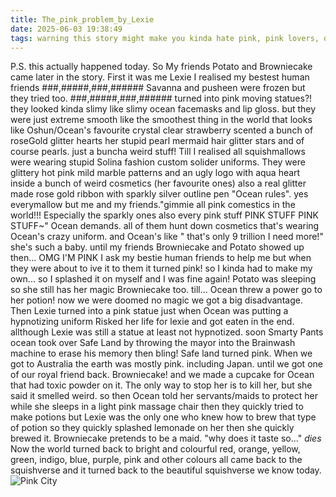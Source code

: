```yaml
---
title: The_pink_problem_by_Lexie
date: 2025-06-03 19:38:49
tags: warning this story might make you kinda hate pink, pink lovers, don't read this post! and pink haters just must read this unless if you don't get problems.
---
```

 P.S. this actually happened today.
So My friends Potato and Browniecake came later in the story. First it was me Lexie I realised my bestest human friends ###,#####,###,######  Savanna and pusheen were frozen but they tried too. ###,#####,###,###### turned into pink moving statues?! they looked kinda slimy like slimy ocean facemasks and lip gloss. but they were just extreme smooth like the smoothest thing in the world that looks like Oshun/Ocean's favourite crystal clear strawberry scented a bunch of roseGold glitter hearts her stupid pearl mermaid hair glitter stars and of course pearls. just a buncha weird stuff! Till I realised all squishmallows were wearing stupid Solina fashion custom solider uniforms. They were glittery hot pink mild marble patterns and an ugly logo with aqua heart inside a bunch of weird cosmetics (her favourite ones) also a real glitter made rose gold ribbon with sparkly silver outline pen "Ocean rules". yes everymallow but me and my friends."gimmie all pink comestics in the world!!! Especially the sparkly ones also every pink stuff PINK STUFF PINK STUFF~" Ocean demands. all of them hunt down cosmetics that's wearing Ocean's crazy uniform. and Ocean's like " that's only 9 trillion I need more!" she's such a baby. until my friends Browniecake and Potato showed up then... OMG I'M PINK I ask my bestie human friends to help me but when they were about to ive it to them it turned pink! so I kinda had to make my own... so I splashed it on myself and I was fine again! Potato was sleeping so she still has her magic Browniecake too. till... Ocean threw a power go to her potion! now we were doomed no magic we got a big disadvantage. Then Lexie turned into a pink statue just when Ocean was putting a hypnotizing uniform Risked her life for lexie and got eaten in the end. allthough Lexie was still a statue at least not hypnotized. soon Smarty Pants ocean took over Safe Land by throwing the mayor into the Brainwash machine to erase his memory then bling! Safe land turned pink. When we got to Australia the earth was mostly pink. including Japan. until we got one of our royal friend back. Browniecake! and we made a cupcake for Ocean that had toxic powder on it. The only way to stop her is to kill her, but she said it smelled weird. so then Ocean told her servants/maids to protect her while she sleeps in a light pink massage chair then they quickly tried to make potions but Lexie was the only one who knew how to brew that type of potion so they quickly splashed lemonade on her then she quickly brewed it. Browniecake pretends to be a maid. "why does it taste so..." *dies* Now the world turned back to bright and colourful red, orange, yellow, green, indigo, blue, purple, pink and other colours all came back to the squishverse and it turned back to the beautiful squishverse we know today.
![Pink City](/image/pink_city.jpeg)


